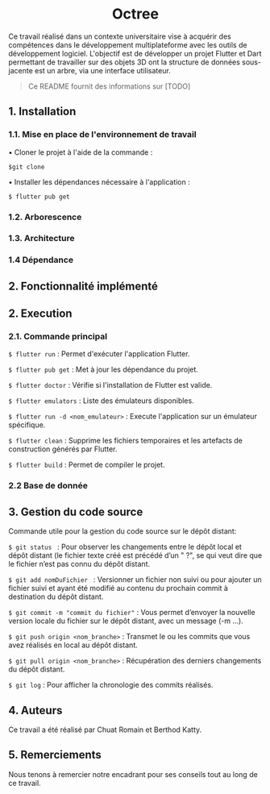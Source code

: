 <h1 align="center">Octree</h1>

<p>Ce travail réalisé dans un contexte universitaire vise à acquérir des compétences dans le développement multiplateforme  avec les outils de développement logiciel. L'objectif est de développer un projet Flutter et Dart permettant de travailler sur des objets 3D ont la structure de données sous-jacente est un arbre, via une interface utilisateur. </p>

> Ce README fournit des informations sur [TODO]

 ## 1. Installation

 ### 1.1. Mise en place de l'environnement de travail

 • Cloner le projet à l'aide de la commande : 
 ```
 $git clone
```

• Installer les dépendances nécessaire à l'application : 
 ```
$ flutter pub get
```

### 1.2. Arborescence



### 1.3. Architecture



### 1.4 Dépendance

## 2. Fonctionnalité implémenté


## 2. Execution
  ### 2.1. Commande principal

 ``` $ flutter run ``` : Permet d'exécuter l'application Flutter.

``` $ flutter pub get ``` : Met à jour les dépendance du projet.

``` $ flutter doctor ``` : Vérifie si l'installation de Flutter est valide.

``` $ flutter emulators ``` : Liste des émulateurs disponibles.

``` $ flutter run -d <nom_emulateur> ``` : Execute l'application sur un émulateur spécifique.

``` $ flutter clean ``` : Supprime les fichiers temporaires et les artefacts de construction générés par Flutter.

``` $ flutter build ``` : Permet de compiler le projet.



### 2.2 Base de donnée

## 3. Gestion du code source

Commande utile pour la gestion du code source sur le dépôt distant:

```$ git status ``` : Pour observer les changements entre le dépôt local et dépôt distant (le fichier texte créé est précédé d’un " ?", se qui veut dire que le fichier n’est pas connu du dépôt distant.

```$ git add nomDuFichier ``` : Versionner un fichier non suivi ou pour ajouter un fichier suivi et ayant été modifié au contenu du prochain commit à destination du dépôt distant.

```$ git commit -m "commit du fichier"``` : Vous permet d’envoyer la nouvelle version locale du
fichier sur le dépôt distant, avec un message (-m ...).

```$ git push origin <nom_branche>``` : Transmet le ou les commits que vous avez réalisés en local au dépôt distant.

```$ git pull origin <nom_branche>``` : Récupération des derniers changements du dépôt distant.

```$ git log``` : Pour afficher la chronologie des commits réalisés.


## 4. Auteurs
 Ce travail a été réalisé par Chuat Romain et Berthod Katty.

## 5. Remerciements
 Nous tenons à remercier notre encadrant pour ses conseils tout au long de ce travail.

